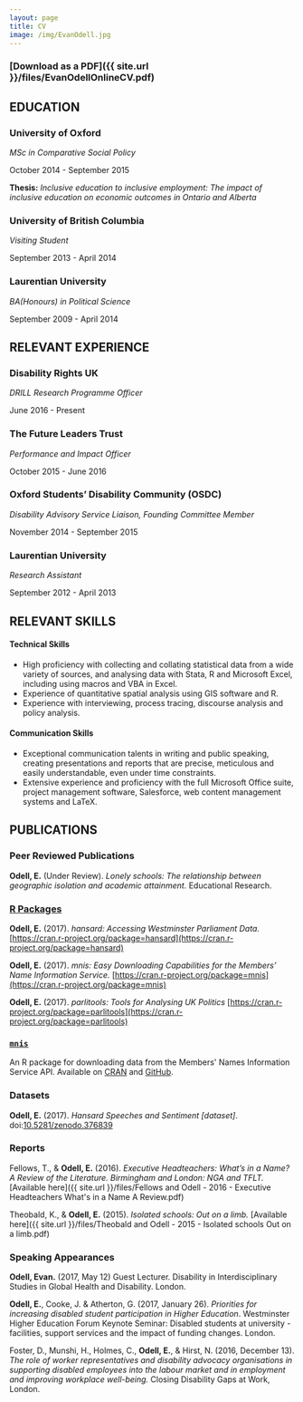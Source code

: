 ```yaml
---
layout: page
title: CV
image: /img/EvanOdell.jpg
---
```


### [Download as a PDF]({{ site.url }}/files/EvanOdellOnlineCV.pdf)

## EDUCATION

### University of Oxford

_MSc in Comparative Social Policy_

October 2014 - September 2015

**Thesis:** _Inclusive education to inclusive employment: The impact of inclusive education on economic outcomes in Ontario and Alberta_

### University of British Columbia

_Visiting Student_

September 2013 - April 2014

### Laurentian University

 _BA(Honours) in Political Science_

 September 2009 - April 2014

## RELEVANT EXPERIENCE

### Disability Rights UK

_DRILL Research Programme Officer_

June 2016 - Present

### The Future Leaders Trust

_Performance and Impact Officer_

October 2015 - June 2016

### Oxford Students’ Disability Community (OSDC)

_Disability Advisory Service Liaison, Founding Committee Member_

November 2014 - September 2015

### Laurentian University

 _Research Assistant_

 September 2012 - April 2013

## RELEVANT SKILLS

#### Technical Skills

*   High proficiency with collecting and collating statistical data from a wide variety of sources, and analysing data with Stata, R and Microsoft Excel, including using macros and VBA in Excel.
*   Experience of quantitative spatial analysis using GIS software and R.
*   Experience with interviewing, process tracing, discourse analysis and policy analysis.

#### Communication Skills

*   Exceptional communication talents in writing and public speaking, creating presentations and reports that are precise, meticulous and easily understandable, even under time constraints.
*   Extensive experience and proficiency with the full Microsoft Office suite, project management software, Salesforce, web content management systems and LaTeX.

## PUBLICATIONS

### Peer Reviewed Publications

**Odell, E.** (Under Review). *Lonely schools: The relationship between geographic isolation and academic attainment.* Educational Research.

### [R Packages](/packages)

**Odell, E.** (2017). *hansard: Accessing Westminster Parliament Data.*  [https://cran.r-project.org/package=hansard](https://cran.r-project.org/package=hansard)

**Odell, E.** (2017). *mnis: Easy Downloading Capabilities for the Members’ Name Information Service.* [https://cran.r-project.org/package=mnis](https://cran.r-project.org/package=mnis)

**Odell, E.** (2017). *parlitools: Tools for Analysing UK Politics*
[https://cran.r-project.org/package=parlitools](https://cran.r-project.org/package=parlitools)

### [`mnis`](http://evanodell.com/mnis)
An R package for downloading data from the Members' Names Information Service API. Available on [CRAN](https://cran.r-project.org/package=mnis) and [GitHub](https://github.com/EvanOdell/mnis).

### Datasets

**Odell, E.** (2017). *Hansard Speeches and Sentiment [dataset]*. doi:[10.5281/zenodo.376839](https://zenodo.org/record/376839)

### Reports

Fellows, T., & **Odell, E.** (2016). *Executive Headteachers: What’s in a Name? A Review of the Literature. Birmingham and London: NGA and TFLT.* [Available here]({{ site.url }}/files/Fellows and Odell - 2016 - Executive Headteachers What's in a Name A Review.pdf)

Theobald, K., & **Odell, E.** (2015). *Isolated schools: Out on a limb.* [Available here]({{ site.url }}/files/Theobald and Odell - 2015 - Isolated schools Out on a limb.pdf)

### Speaking Appearances

**Odell, Evan.** (2017, May 12) Guest Lecturer. Disability in Interdisciplinary Studies in Global Health and Disability. London.

**Odell, E.**, Cooke, J. & Atherton, G. (2017, January 26). *Priorities for increasing disabled student participation in Higher Education*. Westminster Higher Education Forum Keynote Seminar: Disabled students at university - facilities, support services and the impact of funding changes. London.

Foster, D., Munshi, H., Holmes, C., **Odell, E.**, & Hirst, N. (2016, December 13). *The role of worker representatives and disability advocacy organisations in supporting disabled employees into the labour market and in employment and improving workplace well-being.* Closing Disability Gaps at Work, London.

